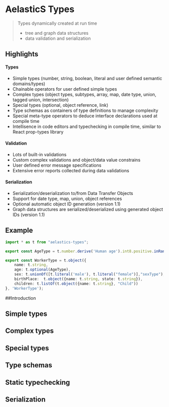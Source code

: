 # AelasticS Types

> Types dynamically created at run time 
> - tree and graph data structures 
> - data validation and serialization

## Highlights

#### Types 

- Simple types (number, string, boolean, literal and user defined semantic domains/types)
- Chainable operators for user defined simple types
- Complex types (object types, subtypes, array, map, date type, union, tagged union, intersection)
- Special types (optional, object reference, link)
- Type schemas as containers of type definitions to manage complexity
- Special meta-type operators to deduce interface declarations used at compile time 
- Intellisence in code editors and typechecking in compile time, similar to React prop-types library


#### Validation
- Lots of built-in validations
- Custom complex validations and object/data value constrains
- User defined error message specifications
- Extensive error reports collected during data validations

#### Serialization
- Serialization/deserialization to/from Data Transfer Objects 
- Support for date type, map, union, object references
- Optional automatic object ID generation (version 1.1)
- Graph data structures are serialized/deserialized using generated object IDs (version 1.1) 

## Example

```ts
import * as t from "aelastics-types";

export const AgeType = t.number.derive('Human age').int8.positive.inRange(1, 120);

export const WorkerType = t.object({
    name: t.string,
    age: t.optional(AgeType),
    sex: t.unionOf([t.literal('male'), t.literal("female")],"sexType"),
    birthPlace:  t.object({name: t.string, state: t.string}),
    children: t.listOf(t.object({name: t.string}, "Child"))
}, 'WorkerType');
```

##Introduction

## Simple types

## Complex types

## Special types

## Type schemas

## Static typechecking 

## Serialization
